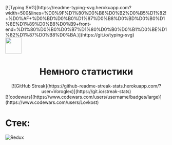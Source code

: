 <div> 
  <div>
  [![Typing SVG](https://readme-typing-svg.herokuapp.com?width=500&lines=%D0%9F%D1%80%D0%B8%D0%B2%D0%B5%D1%82!+%D0%AF+%D0%BD%D0%B0%D1%87%D0%B8%D0%BD%D0%B0%D1%8E%D1%89%D0%B8%D0%B9+front-end+%D1%80%D0%B0%D0%B7%D1%80%D0%B0%D0%B1%D0%BE%D1%82%D1%87%D0%B8%D0%BA.)](https://git.io/typing-svg)
  </div>
  <img src="https://c.tenor.com/kq-3WlvkAAAAAAAi/praise-the-sun-dark-souls.gif" height="50" align="center"/> </div>
<h1 align="center"> Немного статистики </h1>

<div align="center">
[![GitHub Streak](https://github-readme-streak-stats.herokuapp.com/?user=Voroglex)](https://git.io/streak-stats)
</div>
[![codewars](https://www.codewars.com/users/username/badges/large)](https://www.codewars.com/users/Lovkost)

<h1> Стек: </h1>

![Redux](https://img.shields.io/badge/redux-%23593d88.svg?style=for-the-badge&logo=redux&logoColor=white)
